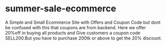 # summer-sale-ecommerce
A Simple and Small Ecommerce Site with Offers and Coupon Code but dont be confused with this that coupons are from backend.
Here we offer 20%off in buying all products and Give customers a coupon code SELL200.But you have to purchase 200tk or above to get the 20% discount.
